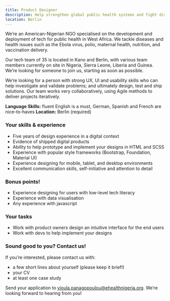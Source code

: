 ```yaml
---
title: Product Designer
description: Help strengthen global public health systems and fight diseases like Ebola
location: Berlin
---
```

We’re an American-Nigerian NGO specialised on the development and deployment of tech for public health in West Africa. We tackle diseases and health issues such as the Ebola virus, polio, maternal health, nutrition, and vaccination delivery.

Our tech team of 35 is located in Kano and Berlin, with various team members currently on site in Nigeria, Sierra Leone, Liberia and Guinea. We’re looking for someone to join us, starting as soon as possible.

We’re looking for a person with strong UX, UI and usability skills who can help investigate and validate problems; and ultimately design, test and ship solutions. Our team works very collaboratively, using Agile methods to deliver projects iteratively.

**Language Skills:** fluent English is a must, German, Spanish and French are nice-to-haves
**Location:** Berlin (required)

### Your skills & experience
* Five years of design experience in a digital context
* Evidence of shipped digital products
* Ability to help prototype and implement your designs in HTML and SCSS
* Experience with popular style frameworks (Bootstrap, Foundation, Material UI)
* Experience designing for mobile, tablet, and desktop environments
* Excellent communication skills, self-initiative and attention to detail

### Bonus points!
* Experience designing for users with low-level tech literacy
* Experience with data visualisation
* Any experience with javascript

### Your tasks
* Work with product owners design an intuitive interface for the end users
* Work with devs to help implement your designs


### Sound good to you? Contact us!
If you’re interested, please contact us with:

* a few short lines about yourself (please keep it brief!)
* your CV
* at least one case study

Send your application to [yioula.panagopoulou@ehealthnigeria.org](mailto:yioula.panagopoulou@ehealthnigeria.org). We’re looking forward to hearing from you!

